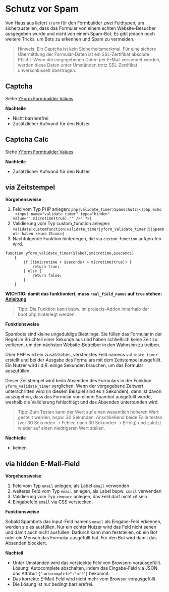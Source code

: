 # Schutz vor Spam

Von Haus aus liefert `YForm` für den Formbuilder zwei Feldtypen, um sicherzustellen, dass das Formular von einem echten Website-Besucher ausgegeben wurde und nicht von einem Spam-Bot. Es gibt jedoch noch weitere Tricks, um Bots zu erkennen und Spam zu vermeiden.

> Hinweis: Ein Captcha ist kein Sicherheitsmerkmal. Für eine sichere Übermittlung der Formular-Daten ist ein SSL-Zertifikat absolute Pflicht. Wenn die eingegebenen Daten per E-Mail versendet werden, werden diese Daten unter Umständen trotz SSL-Zertifikat unverschlüsselt übertragen.

## Captcha 

Siehe [YForm Formbuilder Values](yform_modul_values.md#captcha)

**Nachteile**

* Nicht barrierefrei
* Zusätzlicher Aufwand für den Nutzer

## Captcha Calc

Siehe [YForm Formbuilder Values](yform_modul_values.md#captcha_calc)

**Nachteile**

* Zusätzlicher Aufwand für den Nutzer

## via Zeitstempel 

**Vorgehensweise**

1. Feld vom Typ PHP anlegen: `php|validate_timer|Spamschutz|<?php echo '<input name="validate_timer" type="hidden" value="'.microtime(true).'" />' ?>|`
2. Validierung vom Typ custom_function anlegen: `validate|customfunction|validate_timer|yform_validate_timer|5|Spambots haben keine Chance|`
3. Nachfolgende Funktion hinterlegen, die via `custom_function` aufgerufen wird.

```
function yform_validate_timer($label,$microtime,$seconds)
    {
        if (($microtime + $seconds) > microtime(true)) {
            return true;
        } else {
            return false;
        }
    }
```

**WICHTIG: damit das funktioniert, muss `real_field_names` auf `true` stehen: [Anleitung](yform_modul_objparams.md#echte-feldnamen)**
    
> Tipp: Die Funktion kann bspw. im projects-Addon innerhalb der boot.php hinterlegt werden.
    
**Funktionsweise**

Spambots sind kleine ungeduldige Biestlinge. Sie füllen das Formular in der Regel im Bruchteil einer Sekunde aus und haben schließlich keine Zeit zu verlieren, um den nächsten Website-Betreiber in den Wahnsinn zu treiben.

Über PHP wird ein zusätzliches, verstecktes Feld namens `validate_timer` erstellt und bei der Ausgabe des Formulars mit dem Zeitstempel ausgefüllt. Ein Nutzer wird i.d.R. einige Sekunden brauchen, um das Formular auszufüllen. 

Dieser Zeitstempel wird beim Absenden des Formulars in der Funktion `yform_validate_timer` verglichen. Wenn der vorgegebene Zeitwert unterschritten wird (in diesem Beispiel sind es `5` Sekunden), dann ist davon auszugehen, dass das Formular von einem Spambot ausgefüllt wurde, weshalb die Validierung fehlschlägt und das Absenden unterbunden wird.

> Tipp: Zum Testen kann der Wert auf einen wesentlich höheren Wert gestellt werden, bspw. 30 Sekunden. Anschließend beide Fälle testen (vor 30 Sekunden -> Fehler, nach 30 Sekunden -> Erfolg) und zuletzt wieder auf einen niedrigeren Wert stellen.

**Nachteile**

* keinen

## via hidden E-Mail-Field

**Vorgehensweise**

1. Feld vom Typ `email` anlegen, als Label `email` verwenden
2. weiteres Feld vom Typ `email` anlegen, als Label bspw. `xmail` verwenden
3. Validierung vom Typ `compare` anlegen, das Feld darf nicht `>0` sein.
4. Eingabefeld `email` via CSS verstecken.

**Funktionsweise**

Sobald Spambots das input-Feld namens `email` als Eingabe-Feld erkennen, werden sie es ausfüllen. Nur ein echter Nutzer wird das Feld nicht sehen und damit auch nicht ausfüllen. Dadurch kann man feststellen, ob ein Bot oder ein Mensch das Formular ausgefüllt hat. Für den Bot wird damit das Absenden blockiert.

**Nachteil**

* Unter Umständen wird das versteckte Feld von Browsern vorausgefüllt. Lösung: Autocomplete abschalten, indem das Eingabe-Feld via JSON das Attribut `{"autocomplete":"off"}` bekommt.
* Das korrekte E-Mail-Feld wird nicht mehr vom Browser vorausgefüllt.
* Die Lösung ist nur bedingt barrierefrei.
